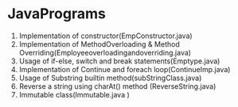 # JavaPrograms
1) Implementation of constructor(EmpConstructor.java)
2) Implementation of MethodOverloading & Method Overriding(Employeeoverloadingandoverriding.java)
3) Usage of if-else, switch and break statements(Emptype.java)
4) Implementation of Continue and foreach loop(ContinueImp.java)
5) Usage of Substring builtin method(subStringClass.java)
6) Reverse a string using charAt() method (ReverseString.java)
7) Immutable class(Immutable.java )
